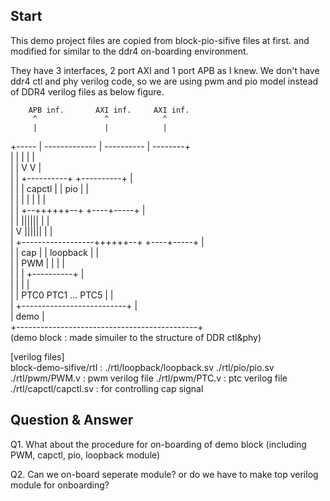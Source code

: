 ## Start
This demo project files are copied from block-pio-sifive files at first.
and modified for similar to the ddr4 on-boarding environment.

They have 3 interfaces, 2 port AXI and 1 port APB as I knew.
We don't have ddr4 ctl and phy verilog code, so we are using pwm and pio model 
instead of DDR4 verilog files as below figure.

                                                                             
                                                                             
                                                                             
        APB inf.       AXI inf.     AXI inf.                                     
         ^               ^            ^                                          
         |               |            |                                          
  +----- | ------------- | ---------- | --------+          
  |      |               |            |         |          
  |      |               V            V         |          
  |      |          +----------+ +----------+   |          
  |      |          |  capctl  | |   pio    |   |          
  |      |          |          | |          |   |          
  |      |          +--++++++--+ +----+-----+   |          
  |      |             ||||||         |         |          
  |      V             ||||||         |         |          
  | +------------------++++++--+ +----+-----+   |          
  | |                    cap   | | loopback |   |          
  | | PWM                      | |          |   |          
  | |                          | +----------+   |          
  | |                          |                |            
  | | PTC0 PTC1 ... PTC5       |                |            
  | +--------------------------+                |          
  |                                     demo    |          
  +---------------------------------------------+          
  (demo block : made simuiler to the structure of DDR ctl&phy)
                                                                             


[verilog files]                                                                             
block-demo-sifive/rtl :
  ./rtl/loopback/loopback.sv
  ./rtl/pio/pio.sv
  ./rtl/pwm/PWM.v        : pwm verilog file
  ./rtl/pwm/PTC.v        : ptc verilog file
  ./rtl/capctl/capctl.sv : for controlling cap signal
                                                                             
                                                                             
                                                                             
                                                                             
## Question & Answer
Q1. What about the procedure for on-boarding of demo block 
   (including PWM, capctl, pio, loopback module)

Q2. Can we on-board seperate module? or do we have to make top verilog module for onboarding?


                                                                             


